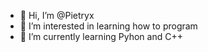 - 👋 Hi, I’m @Pietryx
- 👀 I’m interested in learning how to program
- 🌱 I’m currently learning Pyhon and C++
